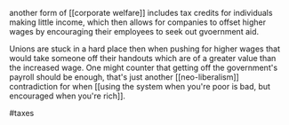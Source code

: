 another form of [[corporate welfare]] includes tax credits for individuals making little income, which then allows for companies to offset higher wages by encouraging their employees to seek out gvoernment aid.

Unions are stuck in a hard place then when pushing for higher wages that would take someone off their handouts which are of a greater value than the increased wage.  One might counter that getting off the government's payroll should be enough, that's just another [[neo-liberalism]] contradiction for when [[using the system when you're poor is bad, but encouraged when you're rich]].

#taxes 